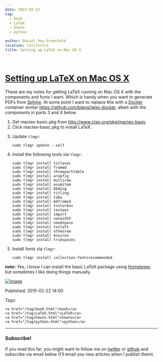 ```yaml
---
date: 2015-02-22
tag:
  - book
  - LaTeX
  - howto
  - python

author: Daniel Roy Greenfeld
location: California
title: Setting up LaTeX on Mac OS X
---
```


<div class="twelve wide column">
  <h1 class="ui block header">
    <div class="content">
      <a href="/setting-up-latex-on-mac-os-x.html"
        >Setting up LaTeX on Mac OS X</a
      >
    </div>
  </h1>
  <p>
    These are my notes for getting LaTeX running on Mac OS X with the components
    and fonts I want. Which is handy when you want to generate PDFs from
    <a href="http://sphinx-doc.org/" target="_blank">Sphinx</a>. At some point I
    want to replace this with a
    <a href="https://www.docker.com/" target="_blank">Docker</a> container
    similar
    <a href="https://github.com/blang/latex-docker" target="_blank"
      >https://github.com/blang/latex-docker</a
    >, albeit with the components in parts 3 and 4 below.
  </p>
  <ol>
    <li>
      Get mactex-basic.pkg from
      <a href="http://www.ctan.org/pkg/mactex-basic" target="_blank"
        >http://www.ctan.org/pkg/mactex-basic</a
      >
    </li>
    <li>Click mactex-basic.pkg to install LaTeX.</li>
    <li>
      <p>Update <code>tlmgr</code>:</p>
      <pre><code>sudo tlmgr update --self
</code></pre>
    </li>
    <li>
      <p>Install the following tools via <code>tlmgr</code>:</p>
      <pre><code>sudo tlmgr install titlesec
sudo tlmgr install framed
sudo tlmgr install threeparttable
sudo tlmgr install wrapfig
sudo tlmgr install multirow
sudo tlmgr install enumitem
sudo tlmgr install bbding
sudo tlmgr install titling
sudo tlmgr install tabu
sudo tlmgr install mdframed
sudo tlmgr install tcolorbox
sudo tlmgr install textpos
sudo tlmgr install import
sudo tlmgr install varwidth
sudo tlmgr install needspace
sudo tlmgr install tocloft
sudo tlmgr install ntheorem
sudo tlmgr install environ
sudo tlmgr install trimspaces
</code></pre>
    </li>
    <li>
      <p>Install fonts via <code>tlmgr</code>:</p>
      <pre><code>sudo tlmgr install collection-fontsrecommended
</code></pre>
    </li>
  </ol>
  <p>
    <strong>note:</strong> Yes, I know I can install the basic LaTeX package
    using <a href="http://brew.sh/" target="_blank">Homebrew</a>, but sometimes
    I like doing things manually.
  </p>
  <p>
    <a
      href="http://en.wikipedia.org/wiki/LaTeX#mediaviewer/File:Latex_example.png"
      target="_blank"
      ><img
        alt="image"
        src="http://upload.wikimedia.org/wikipedia/commons/9/9c/Latex_example.png"
    /></a>
  </p>
  <p>Published: 2015-02-22 14:00</p>
  <p>
    Tags:

    <a href="/tag/book.html">book</a>
    <a href="/tag/LaTeX.html">LaTeX</a>
    <a href="/tag/howto.html">howto</a>
    <a href="/tag/python.html">python</a>
  </p>
  <hr />
  <h3 class="ui header">Subscribe!</h3>
  <p>
    If you read this far, you might want to follow me on
    <a href="https://twitter.com/pydanny">twitter</a> or
    <a href="https://github.com/pydanny">github</a> and subscribe via email
    below (I'll email you new articles when I publish them).
  </p>
   
</div>
